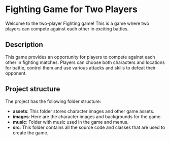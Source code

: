 # Fighting Game for Two Players

Welcome to the two-player Fighting game! This is a game where two players can compete against each other in exciting battles.

## Description

This game provides an opportunity for players to compete against each other in fighting matches. Players can choose both characters and locations for battle, control them and use various attacks and skills to defeat their opponent.

## Project structure

The project has the following folder structure:

- **assets**: This folder stores character images and other game assets.
- **images**: Here are the character images and backgrounds for the game.
- **music**: Folder with music used in the game and menus.
- **src**: This folder contains all the source code and classes that are used to create the game.
